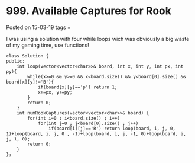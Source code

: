 # 999. Available Captures for Rook
Posted on 15-03-19
tags = 

I was using a solution with four while loops wich was obviously a big waste of my gaming time, use functions!

```
class Solution {
public:
    int loop(vector<vector<char>>& board, int x, int y, int px, int py){
        while(x>=0 && y>=0 && x<board.size() && y<board[0].size() && board[x][y]!='B'){
            if(board[x][y]=='p') return 1;
            x+=px, y+=py;
        }
        return 0;
    }
    int numRookCaptures(vector<vector<char>>& board) {
        for(int i=0 ; i<board.size() ; i++)
            for(int j=0 ; j<board[0].size() ; j++)
                if(board[i][j]=='R') return loop(board, i, j, 0, 1)+loop(board, i, j, 0 , -1)+loop(board, i, j, -1, 0)+loop(board, i, j, 1, 0);
        return 0;
    }
};
```
